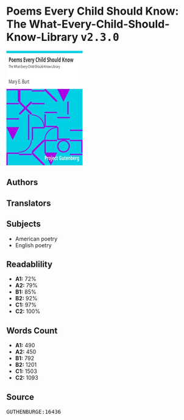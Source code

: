 # Poems Every Child Should Know: The What-Every-Child-Should-Know-Library <kbd>v2.3.0</kbd>

![](./cover.medium.jpg "")

## Authors



## Translators



## Subjects


 - American poetry
 - English poetry

## Readablility


 - **A1:** 72%
 - **A2:** 79%
 - **B1:** 85%
 - **B2:** 92%
 - **C1:** 97%
 - **C2:** 100%

## Words Count


 - **A1:** 490
 - **A2:** 450
 - **B1:** 792
 - **B2:** 1201
 - **C1:** 1503
 - **C2:** 1093

## Source


<kbd>GUTHENBURGE:16436</kbd>

